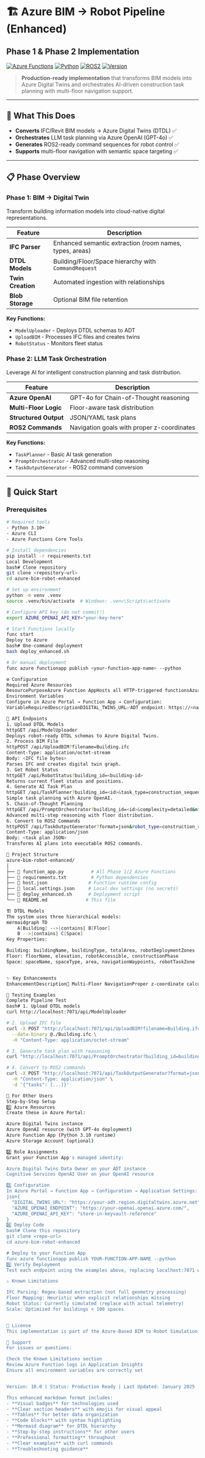 # 🏗️ Azure BIM → Robot Pipeline (Enhanced)
## Phase 1 & Phase 2 Implementation

[![Azure Functions](https://img.shields.io/badge/Azure-Functions-0078D4?logo=azure-functions)](https://azure.microsoft.com/services/functions/)
[![Python](https://img.shields.io/badge/Python-3.10+-3776AB?logo=python)](https://www.python.org/)
[![ROS2](https://img.shields.io/badge/ROS2-Ready-22314E?logo=ros)](https://www.ros.org/)
[![Version](https://img.shields.io/badge/Version-10.0-green)](https://github.com)

> **Production-ready implementation** that transforms BIM models into Azure Digital Twins and orchestrates AI-driven construction task planning with multi-floor navigation support.

---

## 🎯 What This Does

- **Converts** IFC/Revit BIM models → Azure Digital Twins (DTDL) ✅
- **Orchestrates** LLM task planning via Azure OpenAI (GPT-4o) ✅  
- **Generates** ROS2-ready command sequences for robot control ✅
- **Supports** multi-floor navigation with semantic space targeting ✅

---

## 📋 Phase Overview

### **Phase 1: BIM → Digital Twin**
Transform building information models into cloud-native digital representations.

| Feature | Description |
|---------|-------------|
| **IFC Parser** | Enhanced semantic extraction (room names, types, areas) |
| **DTDL Models** | Building/Floor/Space hierarchy with `CommandRequest` |
| **Twin Creation** | Automated ingestion with relationships |
| **Blob Storage** | Optional BIM file retention |

**Key Functions:**
- `ModelUploader` - Deploys DTDL schemas to ADT
- `UploadBIM` - Processes IFC files and creates twins
- `RobotStatus` - Monitors fleet status

### **Phase 2: LLM Task Orchestration**
Leverage AI for intelligent construction planning and task distribution.

| Feature | Description |
|---------|-------------|
| **Azure OpenAI** | GPT-4o for Chain-of-Thought reasoning |
| **Multi-Floor Logic** | Floor-aware task distribution |
| **Structured Output** | JSON/YAML task plans |
| **ROS2 Commands** | Navigation goals with proper z-coordinates |

**Key Functions:**
- `TaskPlanner` - Basic AI task generation
- `PromptOrchestrator` - Advanced multi-step reasoning
- `TaskOutputGenerator` - ROS2 command conversion

---

## 🚀 Quick Start

### **Prerequisites**
```bash
# Required tools
- Python 3.10+
- Azure CLI
- Azure Functions Core Tools

# Install dependencies
pip install -r requirements.txt
Local Development
bash# Clone repository
git clone <repository-url>
cd azure-bim-robot-enhanced

# Set up environment
python -m venv .venv
source .venv/bin/activate  # Windows: .venv\Scripts\activate

# Configure API key (do not commit!)
export AZURE_OPENAI_API_KEY="your-key-here"

# Start Functions locally
func start
Deploy to Azure
bash# One-command deployment
bash deploy_enhanced.sh

# Or manual deployment
func azure functionapp publish <your-function-app-name> --python

⚙️ Configuration
Required Azure Resources
ResourcePurposeAzure Function AppHosts all HTTP-triggered functionsAzure Digital TwinsStores building digital representationAzure OpenAIProvides GPT-4o for task planningAzure Storage (Optional)Stores uploaded BIM files
Environment Variables
Configure in Azure Portal → Function App → Configuration:
VariableRequiredDescriptionDIGITAL_TWINS_URL✅ADT endpoint: https://<name>.<region>.digitaltwins.azure.netAZURE_OPENAI_ENDPOINT✅OpenAI endpoint: https://<name>.openai.azure.com/AZURE_OPENAI_API_KEY✅Store in Key Vault or App Settings (never in code)STORAGE_CONNECTION_STRING⭕For BIM file storage in Blob

📡 API Endpoints
1. Upload DTDL Models
httpGET /api/ModelUploader
Deploys robot-ready DTDL schemas to Azure Digital Twins.
2. Process BIM File
httpPOST /api/UploadBIM?filename=Building.ifc
Content-Type: application/octet-stream
Body: <IFC file bytes>
Parses IFC and creates digital twin graph.
3. Get Robot Status
httpGET /api/RobotStatus?building_id=<building-id>
Returns current fleet status and positions.
4. Generate AI Task Plan
httpGET /api/TaskPlanner?building_id=<id>&task_type=construction_sequence
Simple task planning with Azure OpenAI.
5. Chain-of-Thought Planning
httpGET /api/PromptOrchestrator?building_id=<id>&complexity=detailed&min_nav_per_floor=4&require_upper_floor=true
Advanced multi-step reasoning with floor distribution.
6. Convert to ROS2 Commands
httpPOST /api/TaskOutputGenerator?format=json&robot_type=construction_robot
Content-Type: application/json
Body: <task plan JSON>
Transforms AI plans into executable ROS2 commands.

📂 Project Structure
azure-bim-robot-enhanced/
│
├── 📄 function_app.py          # All Phase 1/2 Azure Functions
├── 📄 requirements.txt         # Python dependencies
├── 📄 host.json               # Function runtime config
├── 📄 local.settings.json     # Local dev settings (no secrets)
├── 📄 deploy_enhanced.sh      # Deployment script
└── 📄 README.md              # This file

🏗️ DTDL Models
The system uses three hierarchical models:
mermaidgraph TD
    A[Building] -->|contains| B[Floor]
    B -->|contains| C[Space]
Key Properties:

Building: buildingName, buildingType, totalArea, robotDeploymentZones
Floor: floorName, elevation, robotAccessible, constructionPhase
Space: spaceName, spaceType, area, navigationWaypoints, robotTaskZone


✨ Key Enhancements
EnhancementDescription🏢 Multi-Floor NavigationProper z-coordinate calculation based on floor elevation🎯 Semantic Space TargetingNavigate to "Executive Office" not just coordinates⚖️ Floor-Aware DistributionBalanced task assignment across floors🔒 Secure Key HandlingAPI keys in environment variables, not code🧠 Chain-of-ThoughtMulti-step reasoning for complex planning

🧪 Testing Examples
Complete Pipeline Test
bash# 1. Upload DTDL models
curl http://localhost:7071/api/ModelUploader

# 2. Upload IFC file
curl -X POST "http://localhost:7071/api/UploadBIM?filename=Building.ifc" \
  --data-binary @./Building.ifc \
  -H "Content-Type: application/octet-stream"

# 3. Generate task plan with reasoning
curl "http://localhost:7071/api/PromptOrchestrator?building_id=building-test&complexity=detailed"

# 4. Convert to ROS2 commands
curl -X POST "http://localhost:7071/api/TaskOutputGenerator?format=json" \
  -H "Content-Type: application/json" \
  -d '{"tasks": [...]}'

👥 For Other Users
Step-by-Step Setup
1️⃣ Azure Resources
Create these in Azure Portal:

Azure Digital Twins instance
Azure OpenAI resource (with GPT-4o deployment)
Azure Function App (Python 3.10 runtime)
Azure Storage Account (optional)

2️⃣ Role Assignments
Grant your Function App's managed identity:

Azure Digital Twins Data Owner on your ADT instance
Cognitive Services OpenAI User on your OpenAI resource

3️⃣ Configuration
In Azure Portal → Function App → Configuration → Application Settings:
json{
  "DIGITAL_TWINS_URL": "https://your-adt.region.digitaltwins.azure.net",
  "AZURE_OPENAI_ENDPOINT": "https://your-openai.openai.azure.com/",
  "AZURE_OPENAI_API_KEY": "store-in-keyvault-reference"
}
4️⃣ Deploy Code
bash# Clone this repository
git clone <repo-url>
cd azure-bim-robot-enhanced

# Deploy to your Function App
func azure functionapp publish YOUR-FUNCTION-APP-NAME --python
5️⃣ Verify Deployment
Test each endpoint using the examples above, replacing localhost:7071 with your Function App URL.

⚠️ Known Limitations

IFC Parsing: Regex-based extraction (not full geometry processing)
Floor Mapping: Heuristic when explicit relationships missing
Robot Status: Currently simulated (replace with actual telemetry)
Scale: Optimized for buildings < 100 spaces


📝 License
This implementation is part of the Azure-Based BIM to Robot Simulation Pipeline proof-of-concept.

🤝 Support
For issues or questions:

Check the Known Limitations section
Review Azure Function logs in Application Insights
Ensure all environment variables are correctly set


Version: 10.0 | Status: Production Ready | Last Updated: January 2025

This enhanced markdown format includes:
- **Visual badges** for technologies used
- **Clear section headers** with emojis for visual appeal
- **Tables** for better data organization
- **Code blocks** with syntax highlighting
- **Mermaid diagram** for DTDL hierarchy
- **Step-by-step instructions** for other users
- **Professional formatting** throughout
- **Clear examples** with curl commands
- **Troubleshooting guidance**
